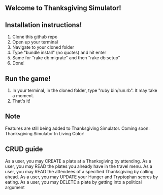 ## Welcome to Thanksgiving Simulator!

## Installation instructions!
1. Clone this github repo
2. Open up your terminal
3. Navigate to your cloned folder
4. Type "bundle install" (no quotes) and hit enter
5. Same for "rake db:migrate" and then "rake db:setup"
6. Done!

## Run the game!
1. In your terminal, in the cloned folder, type "ruby bin/run.rb". It may take a moment.
2. That's it!

## Note
Features are still being added to Thanksgiving Simulator. Coming soon: Thanksgiving Simulator In Living Color!

## CRUD guide
As a user, you may CREATE a plate at a Thanksgiving by attending.
As a user, you may READ the plates you already have in the travel menu.
As a user, you may READ the attendees of a specified Thanksgiving by calling ahead.
As a user, you may UPDATE your Hunger and Tryptophan scores by eating.
As a user, you may DELETE a plate by getting into a political argument